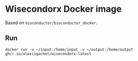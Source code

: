 # Wisecondorx Docker image

Based on `bioconductor/bioconductor_docker`.

## Run

```shell
docker run -v ~/input:/home/input -v ~/output:/home/output ghcr.io/alexisgachet/wisecondorx:latest
```